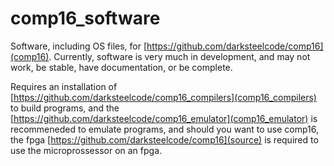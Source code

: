 # comp16_software
Software, including OS files, for [https://github.com/darksteelcode/comp16](comp16). Currently, software is very much in development, and may not work, be stable, have documentation, or be complete.

Requires an installation of [https://github.com/darksteelcode/comp16_compilers](comp16_compilers) to build programs, and the [https://github.com/darksteelcode/comp16_emulator](comp16_emulator) is recommeneded to emulate programs, and should you want to use comp16, the fpga [https://github.com/darksteelcode/comp16](source) is required to use the microprossessor on an fpga.
